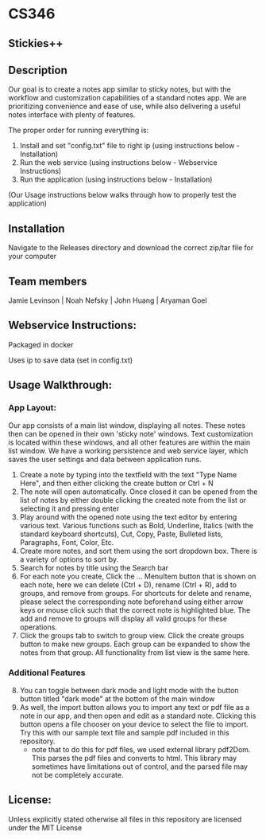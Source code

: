 # CS346

## Stickies++

## Description
Our goal is to create a notes app similar to sticky notes, but with the workflow and customization capabilities of a standard notes app. We are prioritizing convenience and ease of use, while also delivering a useful notes interface with plenty of features.

The proper order for running everything is:
1) Install and set "config.txt" file to right ip (using instructions below - Installation)
2) Run the web service (using instructions below - Webservice Instructions)
3) Run the application (using instructions below - Installation)

(Our Usage instructions below walks through how to properly test the application)

## Installation
Navigate to the Releases directory and download the correct zip/tar file for your computer
    
## Team members
Jamie Levinson | Noah Nefsky | John Huang | Aryaman Goel

## Webservice Instructions:
Packaged in docker

Uses ip to save data (set in config.txt)


## Usage Walkthrough:
### App Layout:
Our app consists of a main list window, displaying all notes. These notes then can be opened in their own 'sticky note' windows. Text customization is located within these windows, and all other features are within the main list window. We have a working persistence and web service layer, which saves the user settings and data between application runs.
1. Create a note by typing into the textfield with the text "Type Name Here", and then either clicking the create button or Ctrl + N
2. The note will open automatically. Once closed it can be opened from the list of notes by either double clicking the created note from the list or selecting it and pressing enter
3. Play around with the opened note using the text editor by entering various text. Various functions such as Bold, Underline, Italics (with the standard keyboard shortcuts), Cut, Copy, Paste, Bulleted lists, Paragraphs, Font, Color, Etc.
4. Create more notes, and sort them using the sort dropdown box. There is a variety of options to sort by.
5. Search for notes by title using the Search bar
6. For each note you create, Click the ... MenuItem button that is shown on each note, here we can delete (Ctrl + D), rename (Ctrl + R), add to groups, and remove from groups. For shortcuts for delete and rename, please select the corresponding note beforehand using either arrow keys or mouse click such that the correct note is highlighted blue. The add and remove to groups will display all valid groups for these operations.
7. Click the groups tab to switch to group view. Click the create groups button to make new groups. Each group can be expanded to show the notes from that group. All functionality from list view is the same here.

### Additional Features
8. You can toggle between dark mode and light mode with the button button titled "dark mode" at the bottom of the main window
9. As well, the import button allows you to import any text or pdf file as a note in our app, and then open and edit as a standard note. Clicking this button opens a file chooser on your device to select the file to import. Try this with our sample text file and sample pdf included in this repository.
    - note that to do this for pdf files, we used external library pdf2Dom. This parses the pdf files and converts to html. This library may sometimes have limitations out of control, and the parsed file may not be completely accurate. 


## License:

Unless explicitly stated otherwise all files in this repository are licensed under the MIT License
